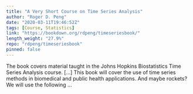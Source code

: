 ```yaml
---
title: "A Very Short Course on Time Series Analysis"
author: "Roger D. Peng"
date: "2020-03-11T19:46:52Z"
tags: [Course, Statistics]
link: "https://bookdown.org/rdpeng/timeseriesbook/"
length_weight: "27.9%"
repo: "rdpeng/timeseriesbook"
pinned: false
---
```


The book covers material taught in the Johns Hopkins Biostatistics Time Series Analysis course. [...] This book will cover the use of time series methods in biomedical and public health applications. And maybe rockets? We will use the following ...
